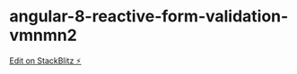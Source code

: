 # angular-8-reactive-form-validation-vmnmn2

[Edit on StackBlitz ⚡️](https://stackblitz.com/edit/angular-8-reactive-form-validation-vmnmn2)